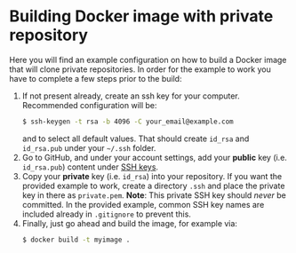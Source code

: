# Building Docker image with private repository

Here you will find an example configuration on how to build a Docker image that will clone private repositories. In order for the example to work you have to complete a few steps prior to the build:

1. If not present already, create an ssh key for your computer. Recommended configuration will be:
    ```bash
    $ ssh-keygen -t rsa -b 4096 -C your_email@example.com
    ```
    and to select all default values. That should create `id_rsa` and `id_rsa.pub` under your `~/.ssh` folder.
2. Go to GitHub, and under your account settings, add your **public** key (i.e. `id_rsa.pub`) content under [SSH keys](https://github.com/settings/keys).
3. Copy your **private** key (i.e. `id_rsa`) into your repository. If you want the provided example to work, create a directory `.ssh` and place the private key in there as `private.pem`. **Note**: This private SSH key should *never* be committed. In the provided example, common SSH key names are included already in `.gitignore` to prevent this.
4. Finally, just go ahead and build the image, for example via:
   ```bash
   $ docker build -t myimage .
   ```
